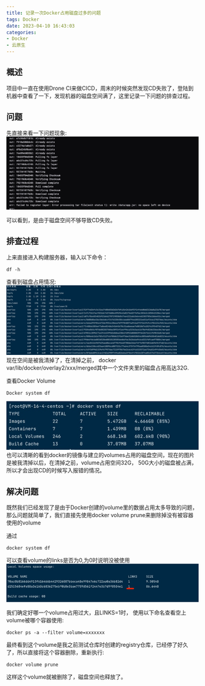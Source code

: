 ```yaml
---
title: 记录一次Docker占用磁盘过多的问题
tags: Docker
date: 2023-04-10 16:43:03
categories:
- Docker
- 云原生
---
```


## 概述
项目中一直在使用Drone CI来做CICD，周末的时候突然发现CD失败了，登陆到机器中查看了一下，发现机器的磁盘空间满了，这里记录一下问题的排查过程。
## 问题
先直接来看一下问题现象:
![](/images/16811314262961.jpg)

可以看到，是由于磁盘空间不够导致CD失败。
## 排查过程
上来直接进入构建服务器，输入以下命令：
```
df -h
```
查看到磁盘占用情况:
![](/images/16811088150686.jpg)
现在空间是被我清掉了，在清掉之前， docker var/lib/docker/overlay2/xxx/merged其中一个文件夹里的磁盘占用高达32G.

查看Docker Volume
```
Docker system df
```
![](/images/16811089305443.jpg)
也可以清晰的看到docker的镜像与建立的volumes占用的磁盘空间，现在的图片是被我清掉以后，在清掉之前，volume占用空间32G， 50G大小的磁盘被占满，所以才会出现CD的时候写入报错的情况。

## 解决问题
既然我们已经发现了是由于Docker创建的volume里的数据占用太多导致的问题，那么问题就简单了，我们直接先使用docker volume prune来删除掉没有被容器使用的volume

通过
```
docker system df
```
可以查看volume的links是否为0,为0时说明没被使用
![](/images/16811173663912.jpg)

我们确定好哪一个volume占用过大，且LINKS=1时， 使用以下命名查看空上volume被哪个容器使用:
```
docker ps -a --filter volume=xxxxxxx
```
最终看到这个volume是我之前测试仓库时创建的registry仓库，已经停了好久了，所以直接将这个容器删除，重新执行:
```
docker volume prune
```
这样这个volume就被删除了，磁盘空间也释放了。

